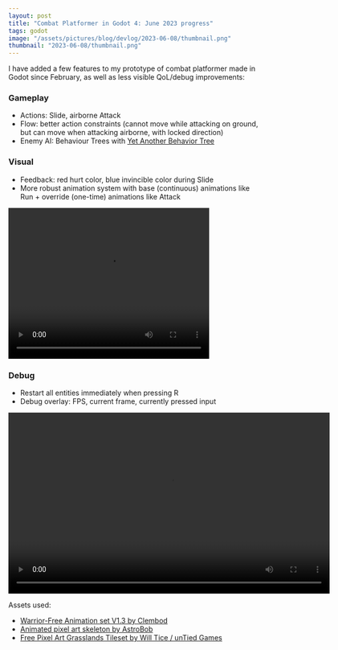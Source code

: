 ```yaml
---
layout: post
title: "Combat Platformer in Godot 4: June 2023 progress"
tags: godot
image: "/assets/pictures/blog/devlog/2023-06-08/thumbnail.png"
thumbnail: "2023-06-08/thumbnail.png"
---
```


I have added a few features to my prototype of combat platformer made in Godot since February, as well as less visible QoL/debug improvements:

### Gameplay

- Actions: Slide, airborne Attack
- Flow: better action constraints (cannot move while attacking on ground, but can move when attacking airborne, with locked direction)
- Enemy AI: Behaviour Trees with [Yet Another Behavior Tree](https://github.com/AdrienQuillet/godot-yet-another-behavior-tree)

### Visual
- Feedback: red hurt color, blue invincible color during Slide
- More robust animation system with base (continuous) animations like Run + override (one-time) animations like Attack

<video autoplay="autoplay" loop="loop" width="400" height="300">
  <source src="/assets/pictures/blog/devlog/2023-06-08/2023-06-08 Godot 4 Platformer Combat progress.webm" type="video/webm">
</video>

### Debug
- Restart all entities immediately when pressing R
- Debug overlay: FPS, current frame, currently pressed input

<video autoplay="autoplay" loop="loop" width="640" height="360">
  <source src="/assets/pictures/blog/devlog/2023-06-08/2023-06-08 Godot 4 Platformer Combat - Debug overlay demo.webm" type="video/webm">
</video>

Assets used:
- [Warrior-Free Animation set V1.3 by Clembod](https://clembod.itch.io/warrior-free-animation-set)
- [Animated pixel art skeleton by AstroBob](https://astrobob.itch.io/animated-pixel-art-skeleton)
- [Free Pixel Art Grasslands Tileset by Will Tice / unTied Games](https://untiedgames.itch.io/free-grasslands-tileset)
